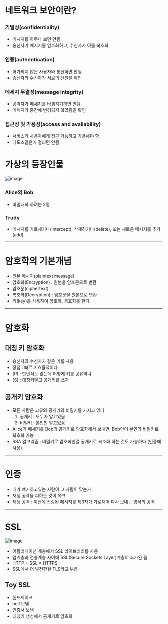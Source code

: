 # 네트워크 보안이란?
### 기밀성(confidentiality)
- 메시지를 아무나 보면 안됨
- 송신자가 메시지를 암호화하고, 수신자가 이를 복호화
### 인증(authentication)
- 허가되지 않은 사용자와 통신하면 안됨
- 송신자와 수신자가 서로의 신원을 확인
### 메세지 무결성(message integrity)
- 공격자가 메세지를 바꿔치기하면 안됨
- 메세지가 중간에 변경되지 않았음을 확인
### 접근성 및 가용성(access and availability)
- 서비스가 사용자에게 접근 가능하고 가용해야 함
- 디도스같은거 걸리면 안됨
# 가상의 등장인물
![image](https://github.com/user-attachments/assets/28e16a3e-ef4d-4acd-a0f2-1578a91b7b70)
### Alice와 Bob
- 비밀대화 하려는 2명
### Trudy
-  메시지를 가로채거나(intercept), 삭제하거나(delete), 또는 새로운 메시지를 추가(add)

---

# 암호학의 기본개념
- 원본 메시지(plaintext message)
- 암호화(Encryption) : 원본을 암호문으로 변환
- 암호문(ciphertext)
- 복호화(Decryption) : 암호문을 원본으로 변환
- 키(key)를 사용하여 암호화, 복호화를 한다.

---

# 암호화
## 대칭 키 암호화
- 송신자와 수신자가 같은 키를 사용
- 장점 : 빠르고 효율적이다
- (P) : 만난적도 없는데 어떻게 키를 공유하냐
- (S) : 대칭키말고 공개키를 쓰자
## 공개키 암호화
- 모든 사람은 고유의 공개키와 비밀키를 가지고 있다
  1. 공개키 : 모두가 알고있음
  2. 비밀키 : 본인만 알고있음
- Alice가 메세지를 Bob의 공개키로 암호화해서 보내면, Bob만이 본인의 비밀키로 복호화 가능
- RSA 알고리즘 : 비밀키로 암호화한걸 공개키로 복호화 하는 것도 가능하다 (인증에 사용)

---

# 인증
- 내가 얘기하고있는 사람이 그 사람이 맞는가
- 재생 공격을 피하는 것이 목표
- 재생 공격 : 이전에 전송된 메시지를 제3자가 가로채어 다시 보내는 방식의 공격

---

# SSL
![image](https://github.com/user-attachments/assets/13345445-ce72-4e22-9dce-4c7382e5899d)

- 어플리케이션 계층에서 SSL 라이브러리를 사용
- 앱계층과 전송계층 사이에 SSL(Secure Sockets Layer)계층이 추가된 꼴
- HTTP + SSL = HTTPS
- SSL에서 더 발전한걸 TLS라고 부름
## Toy SSL
- 핸드셰이크
- hell 보냄
- 인증서 보냄
- 대칭키 생성해서 공개키로 암호화
